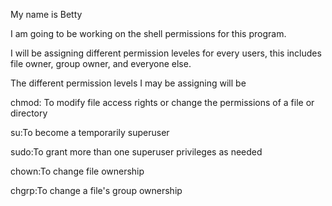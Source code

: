 My name is Betty

I am going to be working on the shell permissions for this program.

I will be assigning different permission leveles for every users, this includes file owner, group owner, and everyone else. 



The different permission levels I may be assigning will be 

chmod:  To modify file access rights or change the permissions of a file or directory

su:To become a temporarily superuser

sudo:To grant more than one superuser privileges as needed

chown:To change file ownership

chgrp:To change a file's group ownership
